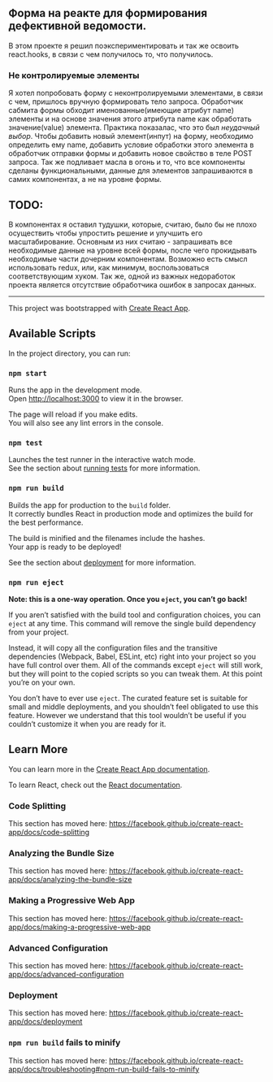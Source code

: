 ## Форма на реакте для формирования дефективной ведомости.

В этом проекте я решил поэкспериментировать и так же освоить react.hooks, в связи с чем получилось то, что получилось.

### Не контролируемые элементы

Я хотел попробовать форму с неконтролируемыми элементами, в связи с чем, пришлось вручную формировать тело запроса.
Обработчик сабмита формы обходит именованные(имеющие атрибут name) элементы и на основе значения этого атрибута name
как обработать значение(value) элемента. Практика показалас, что это был *неудачный выбор*. Чтобы добавить новый элемент(инпут)
на форму, необходимо определить ему name, добавить условие обработки этого элемента в обработчик отправки формы и добавить новое свойство
в теле POST запроса.
Так же подливает масла в огонь и то, что все компоненты сделаны функциональными, данные для элементов запрашиваются в самих компонентах, а не на уровне формы.

## TODO:

В компонентах я оставил тудушки, которые, считаю, было бы не плохо осуществить чтобы упростить решение и улучшить его масштабирование.
Основным из них считаю - запрашивать все необходимые данные на уровне всей формы, после чего прокидывать необходимые части дочерним компонентам.
Возможно есть смысл использовать redux, или, как минимум, воспользоваться соответствующим хуком.
Так же, одной из важных недоработок проекта является отсутствие обработчика ошибок в запросах данных.

---

This project was bootstrapped with [Create React App](https://github.com/facebook/create-react-app).

## Available Scripts

In the project directory, you can run:

### `npm start`

Runs the app in the development mode.<br />
Open [http://localhost:3000](http://localhost:3000) to view it in the browser.

The page will reload if you make edits.<br />
You will also see any lint errors in the console.

### `npm test`

Launches the test runner in the interactive watch mode.<br />
See the section about [running tests](https://facebook.github.io/create-react-app/docs/running-tests) for more information.

### `npm run build`

Builds the app for production to the `build` folder.<br />
It correctly bundles React in production mode and optimizes the build for the best performance.

The build is minified and the filenames include the hashes.<br />
Your app is ready to be deployed!

See the section about [deployment](https://facebook.github.io/create-react-app/docs/deployment) for more information.

### `npm run eject`

**Note: this is a one-way operation. Once you `eject`, you can’t go back!**

If you aren’t satisfied with the build tool and configuration choices, you can `eject` at any time. This command will remove the single build dependency from your project.

Instead, it will copy all the configuration files and the transitive dependencies (Webpack, Babel, ESLint, etc) right into your project so you have full control over them. All of the commands except `eject` will still work, but they will point to the copied scripts so you can tweak them. At this point you’re on your own.

You don’t have to ever use `eject`. The curated feature set is suitable for small and middle deployments, and you shouldn’t feel obligated to use this feature. However we understand that this tool wouldn’t be useful if you couldn’t customize it when you are ready for it.

## Learn More

You can learn more in the [Create React App documentation](https://facebook.github.io/create-react-app/docs/getting-started).

To learn React, check out the [React documentation](https://reactjs.org/).

### Code Splitting

This section has moved here: https://facebook.github.io/create-react-app/docs/code-splitting

### Analyzing the Bundle Size

This section has moved here: https://facebook.github.io/create-react-app/docs/analyzing-the-bundle-size

### Making a Progressive Web App

This section has moved here: https://facebook.github.io/create-react-app/docs/making-a-progressive-web-app

### Advanced Configuration

This section has moved here: https://facebook.github.io/create-react-app/docs/advanced-configuration

### Deployment

This section has moved here: https://facebook.github.io/create-react-app/docs/deployment

### `npm run build` fails to minify

This section has moved here: https://facebook.github.io/create-react-app/docs/troubleshooting#npm-run-build-fails-to-minify
